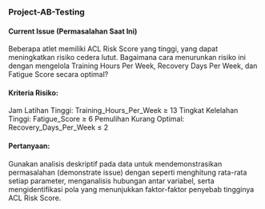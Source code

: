 ### Project-AB-Testing
#### Current Issue (Permasalahan Saat Ini)
Beberapa atlet memiliki ACL Risk Score yang tinggi, yang dapat meningkatkan risiko cedera lutut. Bagaimana cara menurunkan risiko ini dengan mengelola Training Hours Per Week, Recovery Days Per Week, dan Fatigue Score secara optimal?

#### Kriteria Risiko:
Jam Latihan Tinggi: Training_Hours_Per_Week ≥ 13
Tingkat Kelelahan Tinggi: Fatigue_Score ≥ 6
Pemulihan Kurang Optimal: Recovery_Days_Per_Week ≤ 2

#### Pertanyaan: 
Gunakan analisis deskriptif pada data untuk mendemonstrasikan permasalahan (demonstrate issue) dengan seperti menghitung rata-rata setiap parameter, menganalisis hubungan antar variabel, serta mengidentifikasi pola yang menunjukkan faktor-faktor penyebab tingginya ACL Risk Score.
